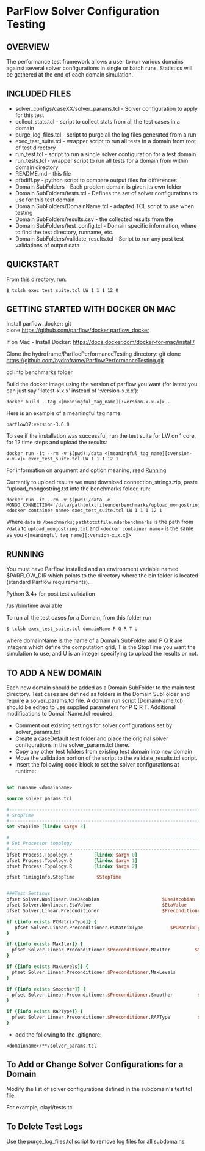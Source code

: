 # ParFlow Solver Configuration Testing

## OVERVIEW

 The performance test framework allows a user to run various domains against several solver configurations 
 in single or batch runs. Statistics will be gathered at the end of each domain simulation.


## INCLUDED FILES

 * solver_configs/caseXX/solver_params.tcl - Solver configuration to apply for this test
 * collect_stats.tcl - script to collect stats from all the test cases in a domain
 * purge_log_files.tcl - script to purge all the log files generated from a run
 * exec_test_suite.tcl - wrapper script to run all tests in a domain from root of test directory
 * run_test.tcl - script to run a single solver configuration for a test domain
 * run_tests.tcl - wrapper script to run all tests for a domain from within domain directory 
 * README.md - this file
 * pfbdiff.py - python script to compare output files for differences
 * Domain SubFolders - Each problem domain is given its own folder
 * Domain SubFolders/tests.tcl - Defines the set of solver configurations to use for this test domain
 * Domain SubFolders/DomainName.tcl - adapted TCL script to use when testing
 * Domain SubFolders/results.csv - the collected results from the
 * Domain SubFolders/test_config.tcl - Domain specific information, where to find the test directory, runname, etc.
 * Domain SubFolders/validate_results.tcl - Script to run any post test validations of output data
 

## QUICKSTART
From this directory, run:
```
$ tclsh exec_test_suite.tcl LW 1 1 1 12 0
```


## GETTING STARTED WITH DOCKER ON MAC
Install parflow_docker:
git clone https://github.com/parflow/docker parflow_docker

If on Mac - Install Docker:
https://docs.docker.com/docker-for-mac/install/

Clone the hydroframe/ParfloePerformanceTesting directory:
git clone https://github.com/hydroframe/ParflowPerformanceTesting.git

cd into benchmarks folder

Build the docker image using the version of parflow you want (for latest you can just say ‘:latest-x.x.x’ instead of ‘:version-x.x.x’):
```
docker build --tag <[meaningful_tag_name][:version-x.x.x]> .
```

Here is an example of a meaningful tag name: 
```
parflow37:version-3.6.0
```

To see if the installation was successful, run the test suite for LW on 1 core, for 12 time steps and upload the results:
```
docker run -it --rm -v $(pwd):/data <[meaningful_tag_name][:version-x.x.x]> exec_test_suite.tcl LW 1 1 1 12 1
```

For information on argument and option meaning, read [Running](#running)

Currently to upload results we must download connection_strings.zip, paste “upload_mongostring.txt into the benchmarks folder, run:
```
docker run -it --rm -v $(pwd):/data -e MONGO_CONNECTION='/data/pathtotxtfileunderbenchmarks/upload_mongostring.txt' <docker container name> exec_test_suite.tcl LW 1 1 1 12 1
```

Where ```data``` is ```/benchmarks```; ```pathtotxtfileunderbenchmarks``` is the path from ```/data``` to ```upload_mongostring.txt``` and ```<docker container name>``` is the same as you ```<[meaningful_tag_name][:version-x.x.x]>```


## RUNNING

 You must have Parflow installed and an environment variable named $PARFLOW_DIR which points to the directory where the 
 bin folder is located (standard Parflow requirements). 
 
 Python 3.4+ for post test validation

 /usr/bin/time available

 To run all the test cases for a Domain, from this folder run 
 ```bash
 $ tclsh exec_test_suite.tcl domainName P Q R T U
 ```
 where domainName is the name of a Domain SubFolder and P Q R are integers which define the computation grid,
 T is the StopTime you want the simulation to use, and U is an integer specifying to upload the results or not.
 
  

## TO ADD A NEW DOMAIN
 
 Each new domain should be added as a Domain SubFolder to the main test directory. 
 Test cases are defined as folders in the Domain SubFolder and require a solver_params.tcl file.
 A domain run script (DomainName.tcl) should be edited to use supplied parameters for P Q R T.
 Additional modifications to DomainName.tcl required:
 * Comment out existing settings for solver configurations set by solver_params.tcl
 * Create a caseDefault test folder and place the original solver configurations in the solver_params.tcl there.
 * Copy any other test folders from existing test domain into new domain
 * Move the validation portion of the script to the validate_results.tcl script.
 * Insert the following code block to set the solver configurations at runtime: 
 ```tcl
 
 set runname <domainname>
 
 source solver_params.tcl

 #-----------------------------------------------------------------------------
 # StopTime
 #-----------------------------------------------------------------------------
 set StopTime [lindex $argv 3]

 #-----------------------------------------------------------------------------
 # Set Processor topology 
 #-----------------------------------------------------------------------------
 pfset Process.Topology.P        [lindex $argv 0]
 pfset Process.Topology.Q        [lindex $argv 1]
 pfset Process.Topology.R        [lindex $argv 2]
 
 pfset TimingInfo.StopTime        $StopTime
 
 
 ###Test Settings
 pfset Solver.Nonlinear.UseJacobian                       $UseJacobian 
 pfset Solver.Nonlinear.EtaValue                          $EtaValue
 pfset Solver.Linear.Preconditioner                       $Preconditioner

 if {[info exists PCMatrixType]} {
	pfset Solver.Linear.Preconditioner.PCMatrixType          $PCMatrixType
 }

 if {[info exists MaxIter]} { 
   pfset Solver.Linear.Preconditioner.$Preconditioner.MaxIter         $MaxIter
 }

 if {[info exists MaxLevels]} { 
   pfset Solver.Linear.Preconditioner.$Preconditioner.MaxLevels         $MaxLevels
 }

 if {[info exists Smoother]} { 
   pfset Solver.Linear.Preconditioner.$Preconditioner.Smoother         $Smoother
 }

 if {[info exists RAPType]} {
   pfset Solver.Linear.Preconditioner.$Preconditioner.RAPType          $RAPType
 }
```
* add the following to the .gitignore:
```
<domainname>/**/solver_params.tcl
```

## To Add or Change Solver Configurations for a Domain

Modify the list of solver configurations defined in the subdomain's test.tcl file. 

For example, clayl/tests.tcl


## To Delete Test Logs

Use the purge_log_files.tcl script to remove log files for all subdomains.


